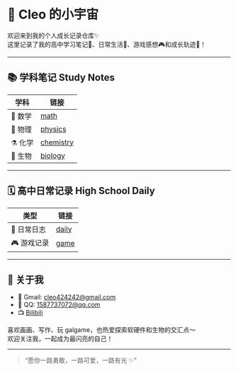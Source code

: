 # 🌸 Cleo 的小宇宙

欢迎来到我的个人成长记录仓库✨  
这里记录了我的高中学习笔记📒、日常生活📝、游戏感想🎮和成长轨迹🌱！

---

## 📚 学科笔记 Study Notes

| 学科     | 链接 |
|----------|------|
| 🧮 数学   | [math](./study-notes/math) |
| 🧲 物理   | [physics](./study-notes/physics) |
| ⚗️ 化学   | [chemistry](./study-notes/chemistry) |
| 🧬 生物   | [biology](./study-notes/biology) |

---

## 🗓️ 高中日常记录 High School Daily

| 类型     | 链接 |
|----------|------|
| 📆 日常日志 | [daily](./highschool-daily/daily) |
| 🎮 游戏记录 | [game](./highschool-daily/game) |

---

## 📌 关于我

- 💌 Gmail: cleo424242@gmail.com
- 🐧 QQ: 1587737072@qq.com
- 📺 [Bilibili](https://m.bilibili.com/space/443638358)

喜欢画画、写作、玩 galgame，也热爱探索软硬件和生物的交汇点～  
欢迎关注我，一起成为最闪亮的自己！

---

> “愿你一路勇敢，一路可爱，一路有光 ✨”
